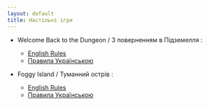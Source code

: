 ```yaml
---
layout: default
title: Настільні ігри
---
```


* Welcome Back to the Dungeon / З поверненням в Підземелля :
  * [English Rules](WelcomeBackToTheDungeon/language/en/IndexPage.md)
  * [Правила Українською](WelcomeBackToTheDungeon/language/ua/IndexPage.md)

* Foggy Island / Туманний острів :
  * [English Rules](FoggyIsland/language/en/IndexPage.md)
  * [Правила Українською](FoggyIsland/language/ua/IndexPage.md)